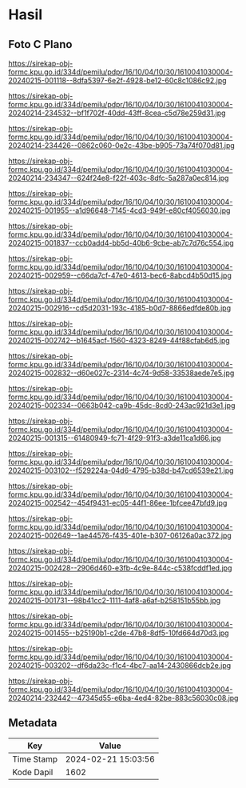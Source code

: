 # Hasil

## Foto C Plano

https://sirekap-obj-formc.kpu.go.id/334d/pemilu/pdpr/16/10/04/10/30/1610041030004-20240215-001118--8dfa5397-6e2f-4928-be12-60c8c1086c92.jpg

https://sirekap-obj-formc.kpu.go.id/334d/pemilu/pdpr/16/10/04/10/30/1610041030004-20240214-234532--bf1f702f-40dd-43ff-8cea-c5d78e259d31.jpg

https://sirekap-obj-formc.kpu.go.id/334d/pemilu/pdpr/16/10/04/10/30/1610041030004-20240214-234426--0862c060-0e2c-43be-b905-73a74f070d81.jpg

https://sirekap-obj-formc.kpu.go.id/334d/pemilu/pdpr/16/10/04/10/30/1610041030004-20240214-234347--624f24e8-f22f-403c-8dfc-5a287a0ec814.jpg

https://sirekap-obj-formc.kpu.go.id/334d/pemilu/pdpr/16/10/04/10/30/1610041030004-20240215-001955--a1d96648-7145-4cd3-949f-e80cf4056030.jpg

https://sirekap-obj-formc.kpu.go.id/334d/pemilu/pdpr/16/10/04/10/30/1610041030004-20240215-001837--ccb0add4-bb5d-40b6-9cbe-ab7c7d76c554.jpg

https://sirekap-obj-formc.kpu.go.id/334d/pemilu/pdpr/16/10/04/10/30/1610041030004-20240215-002959--c66da7cf-47e0-4613-bec6-8abcd4b50d15.jpg

https://sirekap-obj-formc.kpu.go.id/334d/pemilu/pdpr/16/10/04/10/30/1610041030004-20240215-002916--cd5d2031-193c-4185-b0d7-8866edfde80b.jpg

https://sirekap-obj-formc.kpu.go.id/334d/pemilu/pdpr/16/10/04/10/30/1610041030004-20240215-002742--b1645acf-1560-4323-8249-44f88cfab6d5.jpg

https://sirekap-obj-formc.kpu.go.id/334d/pemilu/pdpr/16/10/04/10/30/1610041030004-20240215-002832--d60e027c-2314-4c74-9d58-33538aede7e5.jpg

https://sirekap-obj-formc.kpu.go.id/334d/pemilu/pdpr/16/10/04/10/30/1610041030004-20240215-002334--0663b042-ca9b-45dc-8cd0-243ac921d3e1.jpg

https://sirekap-obj-formc.kpu.go.id/334d/pemilu/pdpr/16/10/04/10/30/1610041030004-20240215-001315--61480949-fc71-4f29-91f3-a3de11ca1d66.jpg

https://sirekap-obj-formc.kpu.go.id/334d/pemilu/pdpr/16/10/04/10/30/1610041030004-20240215-003102--f529224a-04d6-4795-b38d-b47cd6539e21.jpg

https://sirekap-obj-formc.kpu.go.id/334d/pemilu/pdpr/16/10/04/10/30/1610041030004-20240215-002542--454f9431-ec05-44f1-86ee-1bfcee47bfd9.jpg

https://sirekap-obj-formc.kpu.go.id/334d/pemilu/pdpr/16/10/04/10/30/1610041030004-20240215-002649--1ae44576-f435-401e-b307-06126a0ac372.jpg

https://sirekap-obj-formc.kpu.go.id/334d/pemilu/pdpr/16/10/04/10/30/1610041030004-20240215-002428--2906d460-e3fb-4c9e-844c-c538fcddf1ed.jpg

https://sirekap-obj-formc.kpu.go.id/334d/pemilu/pdpr/16/10/04/10/30/1610041030004-20240215-001731--98b41cc2-1111-4af8-a6af-b258151b55bb.jpg

https://sirekap-obj-formc.kpu.go.id/334d/pemilu/pdpr/16/10/04/10/30/1610041030004-20240215-001455--b25190b1-c2de-47b8-8df5-10fd664d70d3.jpg

https://sirekap-obj-formc.kpu.go.id/334d/pemilu/pdpr/16/10/04/10/30/1610041030004-20240215-003202--df6da23c-f1c4-4bc7-aa14-2430866dcb2e.jpg

https://sirekap-obj-formc.kpu.go.id/334d/pemilu/pdpr/16/10/04/10/30/1610041030004-20240214-232442--47345d55-e6ba-4ed4-82be-883c56030c08.jpg


## Metadata

| Key        | Value               |
| ---------- | ------------------- |
| Time Stamp | 2024-02-21 15:03:56 |
| Kode Dapil | 1602                |



